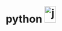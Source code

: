 # python <a href="https://www.pngwing.com/en/search?q=python#google_vignette" target="_blank" rel="noreferrer"> <img src="https://w7.pngwing.com/pngs/234/329/png-transparent-python-logo-thumbnail.png" alt="java" width="30" height="45"/> </a>
